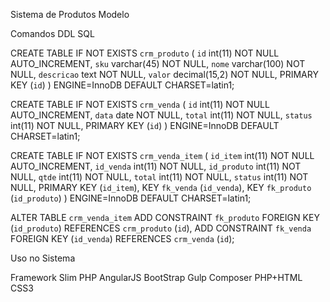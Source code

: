 Sistema de Produtos Modelo

Comandos DDL SQL

CREATE TABLE IF NOT EXISTS `crm_produto` (
  `id` int(11) NOT NULL AUTO_INCREMENT,
  `sku` varchar(45) NOT NULL,
  `nome` varchar(100) NOT NULL,
  `descricao` text NOT NULL,
  `valor` decimal(15,2) NOT NULL,
  PRIMARY KEY (`id`)
) ENGINE=InnoDB DEFAULT CHARSET=latin1;

CREATE TABLE IF NOT EXISTS `crm_venda` (
  `id` int(11) NOT NULL AUTO_INCREMENT,
  `data` date NOT NULL,
  `total` int(11) NOT NULL,
  `status` int(11) NOT NULL,
  PRIMARY KEY (`id`)
) ENGINE=InnoDB DEFAULT CHARSET=latin1;

CREATE TABLE IF NOT EXISTS `crm_venda_item` (
  `id_item` int(11) NOT NULL AUTO_INCREMENT,
  `id_venda` int(11) NOT NULL,
  `id_produto` int(11) NOT NULL,
  `qtde` int(11) NOT NULL,
  `total` int(11) NOT NULL,
  `status` int(11) NOT NULL,
  PRIMARY KEY (`id_item`),
  KEY `fk_venda` (`id_venda`),
  KEY `fk_produto` (`id_produto`)
) ENGINE=InnoDB DEFAULT CHARSET=latin1;

ALTER TABLE `crm_venda_item`
  ADD CONSTRAINT `fk_produto` FOREIGN KEY (`id_produto`) REFERENCES `crm_produto` (`id`),
  ADD CONSTRAINT `fk_venda` FOREIGN KEY (`id_venda`) REFERENCES `crm_venda` (`id`);

Uso no Sistema

Framework Slim PHP
AngularJS
BootStrap
Gulp
Composer
PHP+HTML
CSS3
